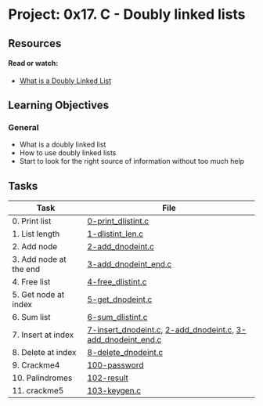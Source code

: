 # Project: 0x17. C - Doubly linked lists

## Resources

#### Read or watch:

* [What is a Doubly Linked List](https://intranet.alxswe.com/rltoken/C5_IRM981SVn8oA8RP3gag)
## Learning Objectives

### General

* What is a doubly linked list
* How to use doubly linked lists
* Start to look for the right source of information without too much help
## Tasks

| Task | File |
| ---- | ---- |
| 0. Print list | [0-print_dlistint.c](./0-print_dlistint.c) |
| 1. List length | [1-dlistint_len.c](./1-dlistint_len.c) |
| 2. Add node | [2-add_dnodeint.c](./2-add_dnodeint.c) |
| 3. Add node at the end | [3-add_dnodeint_end.c](./3-add_dnodeint_end.c) |
| 4. Free list | [4-free_dlistint.c](./4-free_dlistint.c) |
| 5. Get node at index | [5-get_dnodeint.c](./5-get_dnodeint.c) |
| 6. Sum list | [6-sum_dlistint.c](./6-sum_dlistint.c) |
| 7. Insert at index | [7-insert_dnodeint.c](./7-insert_dnodeint.c), [2-add_dnodeint.c](./2-add_dnodeint.c), [3-add_dnodeint_end.c](./3-add_dnodeint_end.c) |
| 8. Delete at index | [8-delete_dnodeint.c](./8-delete_dnodeint.c) |
| 9. Crackme4 | [100-password](./100-password) |
| 10. Palindromes | [102-result](./102-result) |
| 11. crackme5 | [103-keygen.c](./103-keygen.c) |
